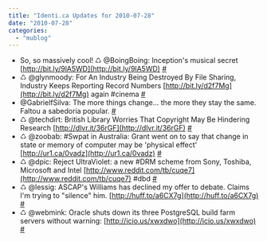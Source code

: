 ```yaml
---
title: "Identi.ca Updates for 2010-07-28"
date: "2010-07-28"
categories: 
  - "mublog"
---
```


- So, so massively cool! ♺ @BoingBoing: Inception's musical secret [http://bit.ly/9lA5WD](http://bit.ly/9lA5WD) [#](http://identi.ca/notice/44132210)
- ♺ @glynmoody: For An Industry Being Destroyed By File Sharing, Industry Keeps Reporting Record Numbers [http://bit.ly/d2f7Mg](http://bit.ly/d2f7Mg) again #cinema [#](http://identi.ca/notice/44146301)
- @GabrielfSilva: The more things change... the more they stay the same. Faltou a sabedoria popular. [#](http://identi.ca/notice/44189496)
- ♺ @techdirt: British Library Worries That Copyright May Be Hindering Research [http://dlvr.it/36rGF](http://dlvr.it/36rGF) [#](http://identi.ca/notice/44241553)
- ♺ @zoobab: #Swpat in Australia: Grant went on to say that change in state or memory of computer may be 'physical effect' [http://ur1.ca/0vadz](http://ur1.ca/0vadz) [#](http://identi.ca/notice/44245403)
- ♺ @dpic: Reject UltraViolet: a new #DRM scheme from Sony, Toshiba, Microsoft and Intel [http://www.reddit.com/tb/cuqe7](http://www.reddit.com/tb/cuqe7) #dbd [#](http://identi.ca/notice/44245653)
- ♺ @lessig: ASCAP's Williams has declined my offer to debate. Claims I'm trying to "silence" him. [http://huff.to/a6CX7g](http://huff.to/a6CX7g) [#](http://identi.ca/notice/44245845)
- ♺ @webmink: Oracle shuts down its three PostgreSQL build farm servers without warning: [http://icio.us/xwxdwo](http://icio.us/xwxdwo) [#](http://identi.ca/notice/44260904)
